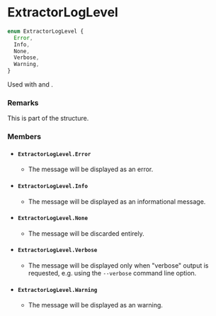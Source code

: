 # ExtractorLogLevel

```typescript
enum ExtractorLogLevel {
  Error,
  Info,
  None,
  Verbose,
  Warning,
}
```

Used with and .

### Remarks

This is part of the structure.

### Members

- #### `ExtractorLogLevel.Error`

  - The message will be displayed as an error.

- #### `ExtractorLogLevel.Info`

  - The message will be displayed as an informational message.

- #### `ExtractorLogLevel.None`

  - The message will be discarded entirely.

- #### `ExtractorLogLevel.Verbose`

  - The message will be displayed only when "verbose" output is requested, e.g. using the `--verbose` command line option.

- #### `ExtractorLogLevel.Warning`

  - The message will be displayed as an warning.
